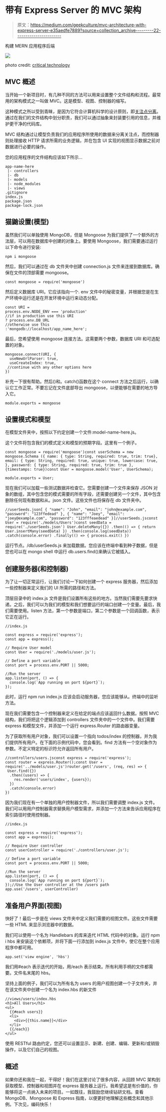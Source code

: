 # 带有 Express Server 的 MVC 架构

> 原文：<https://medium.com/geekculture/mvc-architecture-with-express-server-e35aedfe7889?source=collection_archive---------22----------------------->

构建 MERN 应用程序后端

![](img/895fd839ac0c3014014919b73f06eb05.png)

photo credit: [critical technology](http://criticaltechnology.blogspot.com/2011/09/mvc-in-three-tier-architecture.html)

## MVC 概述

当开始一个新项目时，有几种不同的方法可以用来设置整个文件结构和流程。最常用的架构模式之一叫做 MVC。这是模型、视图、控制器的缩写。

这种模式之所以受到青睐，是因为它符合计算机科学的设计原则，即[关注点分离](https://en.wikipedia.org/wiki/Separation_of_concerns)。通过在我们的文件结构中划分职责，我们可以通过抽象来封装要引用的信息，并维护更干净的代码库。

MVC 结构通过让模型负责我们的应用程序所使用的数据来分离关注点，而控制器则处理接收 HTTP 请求所需的业务逻辑，并在包含 UI 实现的视图显示数据之前对数据进行必要的操作。

您的应用程序的文件结构应该如下所示…

```
app-name-here
 |- controllers
 |- db
 |- models
 |- node_modules
 |- views
.gitignore
index.js
package.json
package-lock.json
```

## 猫鼬设置(模型)

虽然我们可以单独使用 MongoDB，但是 Mongoose 为我们提供了一个额外的方法层，可以用在数据库中创建的对象上。要使用 Mongoose，我们需要通过运行以下命令进行安装:

```
npm i mongoose
```

然后，我们可以通过在 db 文件夹中创建 connection.js 文件来连接到数据库。确保在文件的顶部需要 mongoose。

```
const mongoose = require('mongoose')
```

然后定义数据库 URI。它应该指向一个. env 文件中的秘密变量，并根据您是在生产环境中运行还是在开发环境中运行来动态分配。

```
const URI = 
process.env.NODE_ENV === 'production'
//if in production use this URI
? process.env.DB_URL
//otherwise use this
:'mongodb://localhost/app_name_here';
```

最后，您希望使用 mongoose 连接方法。这需要两个参数，数据库 URI 和可选配置的对象。

```
mongoose.connect(URI, {
  useNewUrlParser: true,
  useCreateIndex: true,
 //continue with any other options here
})
```

补充一下很有帮助。然后()和。catch()函数在这个 connect 方法之后运行，以确认它工作正常。不要忘记在文件底部导出 mongoose，以便能够在需要的地方导入它。

```
module.exports = mongoose
```

## 设置模式和模型

在模型文件夹中，按照以下约定创建一个文件:model-name-here.js。

这个文件将包含我们的模式定义和模型的预期字段。这里有一个例子。

```
const mongoose = require('mongoose')const userSchema = new mongoose.Schema ({ name: { type: String, required: true, trim: true}, email: { type: String, required: true, unique: true, lowercase: true, }, password: { type: String, required: true, trim: true }, {timestamps: true})const User = mongoose.model('User', UserSchema);

module.exports = User;
```

现在我们可以加载一些测试数据并检查它。您需要创建一个文件来保存 JSON 对象的数组，其中包含您的模式需要的所有字段，还需要创建另一个文件，其中包含删除任何现有数据和从。json 文件。这些文件也将保存在 db 文件夹中。

```
//userSeeds.json[ { "name": "John", "email": "john@example.com", "password": "123ffedead" }, { "name": "Joey", "email": "joey@example.com", "password": "123fffeaedead" }]//userSeeds.jsconst User = require('./models/Users')const seedData = require('./userSeeds.json') User.deleteMany({}) .then(() => { return User.insertMany(seedData) }) .then(console.log(seedData)) .catch(console.error) .finally(() => { process.exit() })
```

运行节点。/db/userSeeds.js 来加载数据。您应该在终端中看到种子数据，但是您也可以在 mongo shell 中运行 db.users.find()来确认它被插入。

## 创建服务器(和控制器)

为了让一切正常运行，让我们讨论一下如何创建一个 express 服务器，然后添加一些控制器来定义我们的 UI 所需的路径和方法。

顶层目录中的 index.js 文件是我们设置所有这些的地方。当然我们需要先要求快递。之后，我们可以为我们的模型和我们想要运行的端口创建一个变量。最后，我们需要使用。listen 方法，第一个参数是端口，第二个参数是一个回调函数，表示它正在运行。

```
//index.js

const express = require('express');
const app = express();

// Require User model
const User = require('./models/user.js');

// Define a port variable
const port = process.env.PORT || 5000;

//Run the server
app.listen(port, () => {
  console.log(`App running on port ${port}`);
});
```

此时，运行 npm run index.js 应该会启动服务器，您应该能够从。终端中的监听方法。

现在我们需要包含一个控制器来定义在给定的端点应该返回什么数据。按照 MVC 结构，我们将把这个逻辑添加到 controllers 文件夹中的一个文件中。我们需要 express 和模型文件，并添加一个运行 express.Router 的路由器变量。

为了获取所有用户对象，我们可以设置一个指向 todos/index 的控制器，并为我们提供所有用户。在下面的示例代码中，您会看到。find 方法有一个空对象作为参数。不定义特定的标识符允许返回所有用户。

```
//controllers/users.jsconst express = require('express');
const router = express.Router();const User = require('../models/user.js')router.get('/users', (req, res) => {
 User.find({})
  .then((users) => {
    res.render('users/index', {users});
  })
  .catch(console.error)
})
```

因为我们现在有一个单独的用户控制器文件，所以我们需要调整 index.js 文件。我们可以用用户控制器需求替换用户模型需求，并添加一个方法来告诉应用程序在索引路径时使用控制器。

```
//index.js

const express = require('express');
const app = express();

// Require User controller
const userController = require('./controllers/user.js');

// Define a port variable
const port = process.env.PORT || 5000;

//Run the server
app.listen(port, () => {
  console.log(`App running on port ${port}`);
});//Use the User controller at the /users path
app.use('/users', userController)
```

## 准备用户界面(视图)

快好了！最后一步是在 views 文件夹中定义我们需要的视图文件。这些文件需要一些 HTML 来显示浏览器中的数据。

我们可以使用一个名为 Handlebars 的库来迭代 HTML 代码中的对象。运行 npm i hbs 来安装这个依赖项，并将下面一行添加到 index.js 文件中，使它在整个应用程序中都可用。

```
app.set('view engine', 'hbs')
```

我们用#each 表示迭代的开始，用/each 表示结束。所有利用手柄的文件都需要。文件名末尾的 hbs。

坚持上面的例子，我们可以为所有名为 users 的用户视图创建一个子文件夹，并在该文件夹中创建一个名为 index.hbs 的新文件

```
//views/users/index.hbs
<h1>All Users</h1>
<ul>
  {{#each users}}
  <li>
    <div>{{this.name}}</div>
  </li>
  {{/each}}
</ul>
```

使用 RESTful 路由约定，您还可以设置显示、新建、创建、编辑、更新和/或销毁操作，以及它们自己的视图。

## 概述

如果你还和我在一起，干得好！我们在这里讨论了很多内容，从回顾 MVC 架构到获取模型、控制器和视图并在 express 服务器上运行。我希望这是有价值的，你能够将这一点纳入未来的项目。一如既往，我鼓励您继续钻研文档。查看 MongoDB、Mongoose 和 Express 指南，以便更好地理解这些概念和其他示例。下次见，编码快乐！